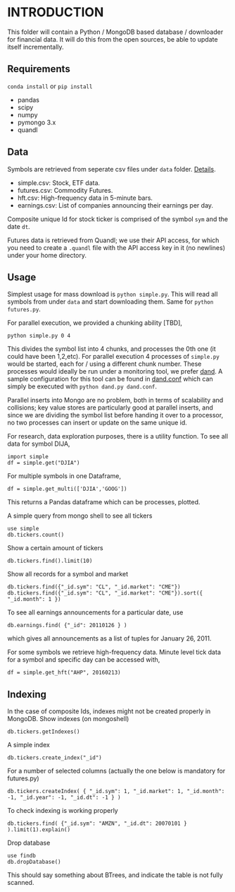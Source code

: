 # INTRODUCTION

This folder will contain a Python / MongoDB based database /
downloader for financial data. It will do this from the open sources,
be able to update itself incrementally.

## Requirements

`conda install` or `pip install`

* pandas
* scipy
* numpy
* pymongo 3.x 
* quandl

## Data

Symbols are retrieved from seperate csv files under `data`
folder. [Details](data/README.md).

* simple.csv: Stock, ETF data.
* futures.csv: Commodity Futures.
* hft.csv: High-frequency data in 5-minute bars.
* earnings.csv: List of companies announcing their earnings per day.

Composite unique Id for stock ticker is comprised of the symbol `sym`
and the date `dt`.

Futures data is retrieved from Quandl; we use their API access, for
which you need to create a `.quandl` file with the API access key in
it (no newlines) under your home directory.

## Usage

Simplest usage for mass download is `python simple.py`. This will read
all symbols from under `data` and start downloading them. Same for
`python futures.py`.

For parallel execution, we provided a chunking ability [TBD],

```
python simple.py 0 4
```

This divides the symbol list into 4 chunks, and processes the 0th one
(it could have been 1,2,etc). For parallel execution 4 processes of
`simple.py` would be started, each for / using a different chunk number.
These processes would ideally be run under a monitoring tool, we
prefer [dand][1]. A sample configuration for this tool can be found in
[dand.conf](dand.conf) which can simply be executed with `python
dand.py dand.conf`.

Parallel inserts into Mongo are no problem, both in terms of
scalability and collisions; key value stores are particularly good at
parallel inserts, and since we are dividing the symbol list
before handing it over to a processor, no two processes can insert or
update on the same unique id. 

For research, data exploration purposes, there is a utility
function. To see all data for symbol DIJA,

```
import simple
df = simple.get("DJIA")
```

For multiple symbols in one Dataframe,

```
df = simple.get_multi(['DJIA','GOOG'])
```

This returns a Pandas dataframe which can be processes, plotted.

A simple query from mongo shell to see all tickers

```
use simple
db.tickers.count()
```

Show a certain amount of tickers

```
db.tickers.find().limit(10)
```

Show all records for a symbol and market

```
db.tickers.find({"_id.sym": "CL", "_id.market": "CME"})
db.tickers.find({"_id.sym": "CL", "_id.market": "CME"}).sort({ "_id.month": 1 })
```

To see all earnings announcements for a particular date, use

```
db.earnings.find( {"_id": 20110126 } )
```

which gives all announcements as a list of tuples for January 26, 2011. 

For some symbols we retrieve high-frequency data. Minute level tick
data for a symbol and specific day can be accessed with,

```
df = simple.get_hft("AHP", 20160213)
```

## Indexing

In the case of composite Ids, indexes might not be created properly in
MongoDB. Show indexes (on mongoshell)

```
db.tickers.getIndexes()
```

A simple index

```
db.tickers.create_index("_id")
```

For a number of selected columns (actually the one below is mandatory for futures.py)

```
db.tickers.createIndex( { "_id.sym": 1, "_id.market": 1, "_id.month": -1, "_id.year": -1, "_id.dt": -1 } )
```

To check indexing is working properly

```
db.tickers.find( {"_id.sym": "AMZN", "_id.dt": 20070101 } ).limit(1).explain()
```

Drop database

```
use findb
db.dropDatabase()
```

This should say something about BTrees, and indicate the table is not
fully scanned. 

[1]: https://github.com/burakbayramli/kod/tree/master/dand

[2]: https://www.stlouisfed.org

